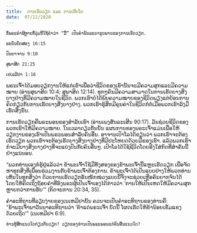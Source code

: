 ```yaml
---
title:  ການເຮັດວຽກ ແລະ ການເຕີບໂຕ
date:  07/12/2020
---
```


`ຂໍ້ພຣະຄຳພີຫຼາຍຂໍ້ລຸ່ມນີ້ໃຊ້ຄຳວ່າ “ມື້” ເປັນຄຳພັນລະນາຮູບພາບຂອງການເຮັດວຽກ.`

`ພະບັນຍັດສອງ 16:15`

`ປັນຍາຈານ 9:10`

`ສຸພາສິດ 21:25`

`ເຢເລມີຢາ 1:16`

ພຣະເຈົ້າໄດ້ມອບວຽກງານໃຫ້ແກ່ເຮົາເພື່ອວ່າຊີວິດຂອງເຮົານັ້ນຈະມີຄວາມສຸກແລະມີຄວາມໝາຍ (ອ່ານສຸພາສິດ 10:4; ສຸພາສິດ 12:14). ທຸກໆຄົນມີຄວາມສາມາດໃນການເຮັດບາງສິ່ງບາງຢ່າງທີ່ມີຄວາມໝາຍໃນຊີວິດ. ພວກເຮົາບໍ່ໄດ້ພົບຄວາມໝາຍຂອງຊີວິດພຽງແຕ່ຍ້ອນການຄິດກ່ຽວກັບການເຮັດບາງສິ່ງບາງຢ່າງ. ພວກເຮົາຮູ້ສຶກມີຄຸນຄ່າໃນຊີວິດກໍຕໍ່ເມື່ອພວກເຮົາລົງມືເຮັດສິ່ງນັ້ນ.

ການເຮັດວຽກຄືພຣະພອນຂອງສຳລັບເຮົາ (ອ່ານເພງສັນລະເສີນ 90:17). ມັນຊ່ວຍຊີວິດຂອງພວກເຮົາໃຫ້ມີຄວາມໝາຍ. ໃນເວລາດຽວກັນນັ້ນ ແຜນການຂອງພຣະເຈົ້າແມ່ນເພື່ອໃຫ້ວຽກງານຂອງເຮົາເປັນພຣະພອນສຳລັບຄົນອື່ນ. ອາຈານເປົາໂລໄດ້ຂຽນວ່າ ພວກເຮົາຈະຕ້ອງເຮັດວຽກ ພວກເຮົາຈະຕ້ອງເຮັດບາງສິ່ງບາງຢ່າງທີ່ມີປະໂຫຍດດ້ວຍມືຂອງເຮົາ. ແລ້ວພວກເຮົາກໍຈະມີບາງສິ່ງບາງຢ່າງທີ່ຈະແບ່ງປັນກັບຄົນອື່ນໆ. ເປົາໂລໄດ້ໃຊ້ຊີວິດໂດຍອີງໃສ່ກົດທີ່ສຳຄັນນີ້ຢ່າງແນ່ນອນ.

“ພວກທ່ານເອງກໍຮູ້ຢູ່ແລ້ວວ່າ ຂ້າພະເຈົ້າໃຊ້ມືທັງສອງຂອງຂ້າພະເຈົ້ານີ້ແຫຼະເຮັດວຽກ ເພື່ອຈັດຫາທຸກສິ່ງທີ່ເພື່ອນຮ່ວມງານກັບຂ້າພະເຈົ້າຕ້ອງການ. ຂ້າພະເຈົ້າໄດ້ເປັນແບບຢ່າງໃຫ້ພວກທ່ານເຫັນໃນທຸກສິ່ງວ່າ ດ້ວຍການເຮັດວຽກອັນໜັກໜ່ວງແບບນີ້ຈຶ່ງຈະຊ່ວຍເຫຼືອຄົນຍາກຈົນໄດ້ ໂດຍໃຫ້ຄິດເຖິງຖ້ອຍຄຳທີ່ອົງພຣະຜູ້ເປັນເຈົ້າເອງໄດ້ກ່າວວ່າ ‘ການໃຫ້ເປັນເຫດໃຫ້ມີຄວາມສຸກ ຫຼາຍກວ່າການຮັບ’” (ກິດຈະການ 20:34, 35).

ຄຳອະທິຖານທີ່ລຽບງ່າຍຂອງເນເຫມີຢານັ້ນ ຄວນຈະເປັນຄຳອະທິຖານຂອງທ່ານຄື: “ຂ້າພະເຈົ້າພາວັນນາອະທິຖານວ່າ ‘ຂ້າແດ່ພຣະເຈົ້າ ບັດນີ້ ໂຜດເຮັດໃຫ້ຂ້ານ້ອຍເຂັ້ມແຂງດ້ວຍເຖີດ’” (ເນເຫມີຢາ 6:9).

`ທ່ານຮູ້ສຶກແນວໃດກ່ຽວກັບວຽກ? ວຽກຂອງທ່ານເປັນພຣະພອນແກ່ຄົນອື່ນແນວໃດ?`
